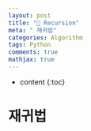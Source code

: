 ```yaml
---
layout: post
title: "🔄 Recursion"
meta: " 재귀법"
categories: Algorithm
tags: Python
comments: true
mathjax: true
---
```




* content
{:toc}
# 재귀법

